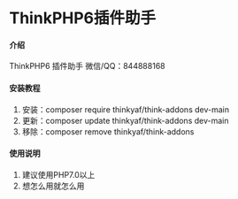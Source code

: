 # ThinkPHP6插件助手

#### 介绍

ThinkPHP6 插件助手
微信/QQ：844888168


#### 安装教程

1. 安装：composer require thinkyaf/think-addons dev-main
2. 更新：composer update thinkyaf/think-addons dev-main
3. 移除：composer remove thinkyaf/think-addons

#### 使用说明

1. 建议使用PHP7.0以上
2. 想怎么用就怎么用

